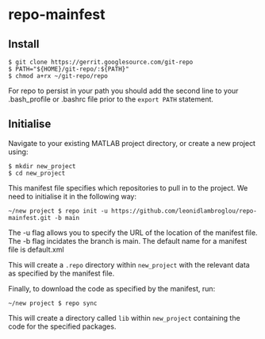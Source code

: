 # repo-mainfest

## Install 

```
$ git clone https://gerrit.googlesource.com/git-repo
$ PATH="${HOME}/git-repo/:${PATH}"
$ chmod a+rx ~/git-repo/repo
```
For repo to persist in your path you should add the second line to your .bash_profile or .bashrc file prior to the `export PATH` statement. 

## Initialise

Navigate to your existing MATLAB project directory, or create a new project using:
```
$ mkdir new_project
$ cd new_project
```
This manifest file specifies which repositories to pull in to the project. We need to initialise it in the following way:
```
~/new project $ repo init -u https://github.com/leonidlambroglou/repo-mainfest.git -b main
```
The -u flag allows you to specify the URL of the location of the manifest file. 
The -b flag incidates the branch is main. 
The default name for a manifest file is default.xml 

This will create a `.repo` directory within `new_project` with the relevant data as specified by the manifest file.  

Finally, to download the code as specified by the manifest, run: 
```
~/new project $ repo sync
```
This will create a directory called `lib` within `new_project` containing the code for the specified packages. 
